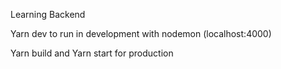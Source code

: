 Learning Backend

Yarn dev to run in development with nodemon (localhost:4000)

Yarn build and Yarn start for production
